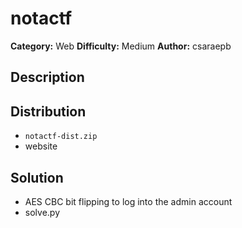 # notactf
**Category:** Web
**Difficulty:** Medium
**Author:** csaraepb

## Description


## Distribution

- `notactf-dist.zip`
- website

## Solution

- AES CBC bit flipping to log into the admin account
- solve.py
